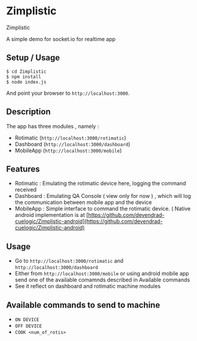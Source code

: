 # Zimplistic
Zimplistic

A simple demo for socket.io for realtime app

## Setup / Usage 

```
$ cd Zimplistic
$ npm install
$ node index.js
```

And point your browser to `http://localhost:3000`. 

## Description
The app has three modules , namely :
- Rotimatic (`http://localhost:3000/rotimatic`)
- Dashboard (`http://localhost:3000/dashboard`) 
- MobileApp (`http://localhost:3000/mobile`) 

## Features
- Rotimatic : Emulating the rotimatic device here, logging the command received
- Dashboard : Emulating QA Console ( view only for now ) , which will log the communication between mobile app and the device
- MobileApp : Simple interface to command the rotimatic device. ( Native android implementation is at [https://github.com/devendrad-cuelogic/Zimplistic-android](https://github.com/devendrad-cuelogic/Zimplistic-android)

## Usage
- Go to `http://localhost:3000/rotimatic` and `http://localhost:3000/dashboard`
- Either from `http://localhost:3000/mobile` or using android mobile app send one of the available comamnds described in Available commands 
- See it reflect on dashboard and rotimatic machine modules


## Available commands to send to machine 
- `ON DEVICE`
- `OFF DEVICE`
- `COOK <num_of_rotis>`
